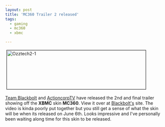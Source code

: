 ```yaml
---
layout: post
title: 'MC360 Trailer 2 released'
tags:
  - gaming
  - mc360
  - xbmc

---
```


<a href="http://www.the8thsign.com/wp-content/uploads/2006/06/OzzTech2-1.png" onclick="window.open('http://www.the8thsign.com/wp-content/uploads/2006/06/OzzTech2-1.png','popup','width=500,height=140,scrollbars=no,resizable=yes,toolbar=no,directories=no,location=no,menubar=no,status=yes,left=0,top=0');return false"><img src="http://www.the8thsign.com/wp-content/uploads/2006/06/OzzTech2-1-tm.jpg" alt="Ozztech2-1" border="1" height="125" hspace="4" vspace="4" width="446" /></a>

<a href="http://blackbolt.x-scene.com/">Team Blackbolt</a> and <a href="http://www.actioncorp.net">ActioncorpTV</a> have released the 2nd and final trailer showing off the <strong>XBMC</strong> skin <strong>MC360</strong>. View it over at <a href="http://blackbolt.x-scene.com/">Blackbolt's</a> site. The video is kinda poorly put together but you still get a sense of what the skin will be when its released on June 6th. Looks impressive and I've personally been waiting along time for this skin to be released.

<!-- technorati tags start -->
<!-- technorati tags end -->
